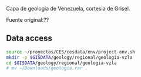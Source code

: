 
Capa de geologia de Venezuela, cortesia de Grisel.

Fuente original:??

## Data access

```sh
source ~/proyectos/CES/cesdata/env/project-env.sh
mkdir -p $GISDATA/geology/regional/geologia-vzla
cd $GISDATA/geology/regional/geologia-vzla
# mv ~/Downloads/geologia.rar .

```
